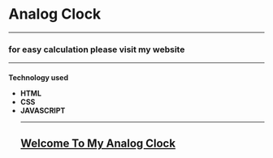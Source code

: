 <h1>Analog Clock </h1>
<hr>
<h3>
for easy calculation please visit my website
<hr>
<h4>
Technology used
<ul>
<li>
HTML
<br>
<li>
CSS
<br>
<li>
JAVASCRIPT
<hr>
<h2>

<a href="https://github.com/sajjadahmed3/analog/"/>Welcome To My Analog Clock</a>
